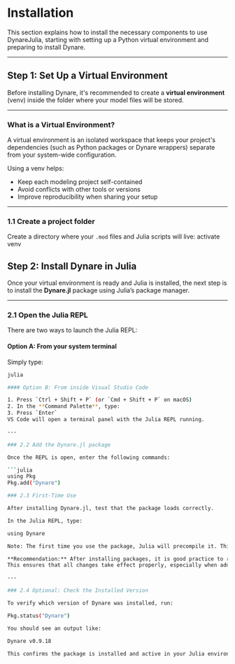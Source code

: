 # Installation

This section explains how to install the necessary components to use DynareJulia, starting with setting up a Python virtual environment and preparing to install Dynare.

---

## Step 1: Set Up a Virtual Environment

Before installing Dynare, it's recommended to create a **virtual environment** (venv) inside the folder where your model files will be stored.

---

### What is a Virtual Environment?

A virtual environment is an isolated workspace that keeps your project's dependencies (such as Python packages or Dynare wrappers) separate from your system-wide configuration.

Using a venv helps:
- Keep each modeling project self-contained
- Avoid conflicts with other tools or versions
- Improve reproducibility when sharing your setup

---

### 1.1 Create a project folder

Create a directory where your `.mod` files and Julia scripts will live:
activate venv

## Step 2: Install Dynare in Julia

Once your virtual environment is ready and Julia is installed, the next step is to install the **Dynare.jl** package using Julia’s package manager.

---

### 2.1 Open the Julia REPL

There are two ways to launch the Julia REPL:

#### Option A: From your system terminal

Simply type:

```bash
julia

#### Option B: From inside Visual Studio Code

1. Press `Ctrl + Shift + P` (or `Cmd + Shift + P` on macOS)
2. In the **Command Palette**, type:
3. Press `Enter`  
VS Code will open a terminal panel with the Julia REPL running.

---

### 2.2 Add the Dynare.jl package

Once the REPL is open, enter the following commands:

```julia
using Pkg
Pkg.add("Dynare")

### 2.3 First-Time Use

After installing Dynare.jl, test that the package loads correctly.

In the Julia REPL, type:

using Dynare

Note: The first time you use the package, Julia will precompile it. This may take a minute.

**Recommendation:** After installing packages, it is good practice to restart your Julia REPL or VS Code terminal.  
This ensures that all changes take effect properly, especially when adding new packages or changing environments.

---

### 2.4 Optional: Check the Installed Version

To verify which version of Dynare was installed, run:

Pkg.status("Dynare")

You should see an output like:

Dynare v0.9.18

This confirms the package is installed and active in your Julia environment.




